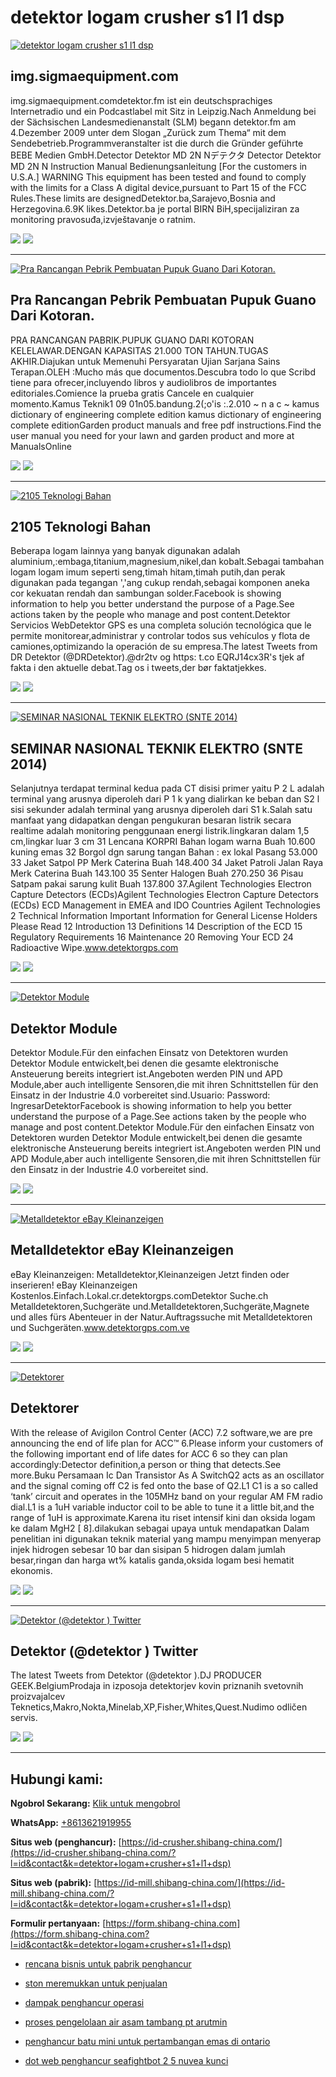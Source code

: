 # detektor logam crusher s1 l1 dsp

<a href="https://swt.shibang-china.com/?l=id&img&k=detektor+logam+crusher+s1+l1+dsp" target="_blank">![detektor logam crusher s1 l1 dsp](http://static.shibang-china.com/all-800x300/1152.jpg)</a>

## img.sigmaequipment.com
img.sigmaequipment.comdetektor.fm ist ein deutschsprachiges Internetradio und ein Podcastlabel mit Sitz in Leipzig.Nach Anmeldung bei der S&#228;chsischen Landesmedienanstalt (SLM) begann detektor.fm am 4.Dezember 2009 unter dem Slogan „Zur&#252;ck zum Thema“ mit dem Sendebetrieb.Programmveranstalter ist die durch die Gr&#252;nder gef&#252;hrte BEBE Medien GmbH.Detector Detektor MD 2N Nデテクタ Detector Detektor MD 2N N Instruction Manual Bedienungsanleitung [For the customers in U.S.A.] WARNING This equipment has been tested and found to comply with the limits for a Class A digital device,pursuant to Part 15 of the FCC Rules.These limits are designedDetektor.ba,Sarajevo,Bosnia and Herzegovina.6.9K likes.Detektor.ba je portal BIRN BiH,specijaliziran za monitoring pravosuđa,izvještavanje o ratnim.


<a href="https://whatsapp.shibangsoft.com/WhatsApp.php" target="_blank" title="WhatsApp">![](http://static.shibang-china.com/icon/whatsapp.png)</a> <a href="https://swt.shibang-china.com/?l=id&icon&k=detektor+logam+crusher+s1+l1+dsp" target="_blank">![](http://static.shibang-china.com/icon/chat-id.png)</a>

---

<a href="https://swt.shibang-china.com/?l=id&img&k=detektor+logam+crusher+s1+l1+dsp" target="_blank">![Pra Rancangan Pebrik Pembuatan Pupuk Guano Dari Kotoran.](http://static.shibang-china.com/all-800x300/394.jpg)</a>

## Pra Rancangan Pebrik Pembuatan Pupuk Guano Dari Kotoran.
PRA RANCANGAN PABRIK.PUPUK GUANO DARI KOTORAN KELELAWAR.DENGAN KAPASITAS 21.000 TON TAHUN.TUGAS AKHIR.Diajukan untuk Memenuhi Persyaratan Ujian Sarjana Sains Terapan.OLEH :Mucho m&#225;s que documentos.Descubra todo lo que Scribd tiene para ofrecer,incluyendo libros y audiolibros de importantes editoriales.Comience la prueba gratis Cancele en cualquier momento.Kamus Teknik1 09 01n05.bandung.2(;o'is :.2.010 ~ n a c ~ kamus dictionary of engineering complete edition kamus dictionary of engineering complete editionGarden product manuals and free pdf instructions.Find the user manual you need for your lawn and garden product and more at ManualsOnline


<a href="https://whatsapp.shibangsoft.com/WhatsApp.php" target="_blank" title="WhatsApp">![](http://static.shibang-china.com/icon/whatsapp.png)</a> <a href="https://swt.shibang-china.com/?l=id&icon&k=detektor+logam+crusher+s1+l1+dsp" target="_blank">![](http://static.shibang-china.com/icon/chat-id.png)</a>

---

<a href="https://swt.shibang-china.com/?l=id&img&k=detektor+logam+crusher+s1+l1+dsp" target="_blank">![2105 Teknologi Bahan](http://static.shibang-china.com/all-800x300/1423.jpg)</a>

## 2105 Teknologi Bahan
Beberapa logam lainnya yang banyak digunakan adalah aluminium,:embaga,titanium,magnesium,nikel,dan kobalt.Sebagai tambahan logam logam imum seperti seng,timah hitam,timah putih,dan perak digunakan pada tegangan ','ang cukup rendah,sebagai komponen aneka cor kekuatan rendah dan sambungan solder.Facebook is showing information to help you better understand the purpose of a Page.See actions taken by the people who manage and post content.Detektor Servicios WebDetektor GPS es una completa soluci&#243;n tecnol&#243;gica que le permite monitorear,administrar y controlar todos sus veh&#237;culos y flota de camiones,optimizando la operaci&#243;n de su empresa.The latest Tweets from DR Detektor (@DRDetektor).@dr2tv og https: t.co EQRJ14cx3R's tjek af fakta i den aktuelle debat.Tag os i tweets,der b&#248;r faktatjekkes.


<a href="https://whatsapp.shibangsoft.com/WhatsApp.php" target="_blank" title="WhatsApp">![](http://static.shibang-china.com/icon/whatsapp.png)</a> <a href="https://swt.shibang-china.com/?l=id&icon&k=detektor+logam+crusher+s1+l1+dsp" target="_blank">![](http://static.shibang-china.com/icon/chat-id.png)</a>

---

<a href="https://swt.shibang-china.com/?l=id&img&k=detektor+logam+crusher+s1+l1+dsp" target="_blank">![SEMINAR NASIONAL TEKNIK ELEKTRO (SNTE 2014)](http://static.shibang-china.com/all-800x300/285.jpg)</a>

## SEMINAR NASIONAL TEKNIK ELEKTRO (SNTE 2014)
Selanjutnya terdapat terminal kedua pada CT disisi primer yaitu P 2 L adalah terminal yang arusnya diperoleh dari P 1 k yang dialirkan ke beban dan S2 l sisi sekunder adalah terminal yang arusnya diperoleh dari S1 k.Salah satu manfaat yang didapatkan dengan pengukuran besaran listrik secara realtime adalah monitoring penggunaan energi listrik.lingkaran dalam 1,5 cm,lingkar luar 3 cm 31 Lencana KORPRI Bahan logam warna Buah 10.600 kuning emas 32 Borgol dgn sarung tangan Bahan : ex lokal Pasang 53.000 33 Jaket Satpol PP Merk Caterina Buah 148.400 34 Jaket Patroli Jalan Raya Merk Caterina Buah 143.100 35 Senter Halogen Buah 270.250 36 Pisau Satpam pakai sarung kulit Buah 137.800 37.Agilent Technologies Electron Capture Detectors (ECDs)Agilent Technologies Electron Capture Detectors (ECDs) ECD Management in EMEA and IDO Countries Agilent Technologies 2 Technical Information Important Information for General License Holders Please Read 12 Introduction 13 Definitions 14 Description of the ECD 15 Regulatory Requirements 16 Maintenance 20 Removing Your ECD 24 Radioactive Wipe.www.detektorgps.com


<a href="https://whatsapp.shibangsoft.com/WhatsApp.php" target="_blank" title="WhatsApp">![](http://static.shibang-china.com/icon/whatsapp.png)</a> <a href="https://swt.shibang-china.com/?l=id&icon&k=detektor+logam+crusher+s1+l1+dsp" target="_blank">![](http://static.shibang-china.com/icon/chat-id.png)</a>

---

<a href="https://swt.shibang-china.com/?l=id&img&k=detektor+logam+crusher+s1+l1+dsp" target="_blank">![Detektor Module](http://static.shibang-china.com/all-800x300/545.jpg)</a>

## Detektor Module
Detektor Module.F&#252;r den einfachen Einsatz von Detektoren wurden Detektor Module entwickelt,bei denen die gesamte elektronische Ansteuerung bereits integriert ist.Angeboten werden PIN und APD Module,aber auch intelligente Sensoren,die mit ihren Schnittstellen f&#252;r den Einsatz in der Industrie 4.0 vorbereitet sind.Usuario: Password: IngresarDetektorFacebook is showing information to help you better understand the purpose of a Page.See actions taken by the people who manage and post content.Detektor Module.F&#252;r den einfachen Einsatz von Detektoren wurden Detektor Module entwickelt,bei denen die gesamte elektronische Ansteuerung bereits integriert ist.Angeboten werden PIN und APD Module,aber auch intelligente Sensoren,die mit ihren Schnittstellen f&#252;r den Einsatz in der Industrie 4.0 vorbereitet sind.


<a href="https://whatsapp.shibangsoft.com/WhatsApp.php" target="_blank" title="WhatsApp">![](http://static.shibang-china.com/icon/whatsapp.png)</a> <a href="https://swt.shibang-china.com/?l=id&icon&k=detektor+logam+crusher+s1+l1+dsp" target="_blank">![](http://static.shibang-china.com/icon/chat-id.png)</a>

---

<a href="https://swt.shibang-china.com/?l=id&img&k=detektor+logam+crusher+s1+l1+dsp" target="_blank">![Metalldetektor eBay Kleinanzeigen](http://static.shibang-china.com/all-800x300/338.jpg)</a>

## Metalldetektor eBay Kleinanzeigen
eBay Kleinanzeigen: Metalldetektor,Kleinanzeigen Jetzt finden oder inserieren! eBay Kleinanzeigen Kostenlos.Einfach.Lokal.cr.detektorgps.comDetektor Suche.ch Metalldetektoren,Suchger&#228;te und.Metalldetektoren,Suchger&#228;te,Magnete und alles f&#252;rs Abenteuer in der Natur.Auftragssuche mit Metalldetektoren und Suchger&#228;ten.www.detektorgps.com.ve


<a href="https://whatsapp.shibangsoft.com/WhatsApp.php" target="_blank" title="WhatsApp">![](http://static.shibang-china.com/icon/whatsapp.png)</a> <a href="https://swt.shibang-china.com/?l=id&icon&k=detektor+logam+crusher+s1+l1+dsp" target="_blank">![](http://static.shibang-china.com/icon/chat-id.png)</a>

---

<a href="https://swt.shibang-china.com/?l=id&img&k=detektor+logam+crusher+s1+l1+dsp" target="_blank">![Detektorer](http://static.shibang-china.com/all-800x300/99.jpg)</a>

## Detektorer
With the release of Avigilon Control Center (ACC) 7.2 software,we are pre announcing the end of life plan for ACC™ 6.Please inform your customers of the following important end of life dates for ACC 6 so they can plan accordingly:Detector definition,a person or thing that detects.See more.Buku Persamaan Ic Dan Transistor As A SwitchQ2 acts as an oscillator and the signal coming off C2 is fed onto the base of Q2.L1 C1 is a so called ‘tank’ circuit and operates in the 105MHz band on your regular AM FM radio dial.L1 is a 1uH variable inductor coil to be able to tune it a little bit,and the range of 1uH is approximate.Karena itu riset intensif kini dan oksida logam ke dalam MgH2 [ 8].dilakukan sebagai upaya untuk mendapatkan Dalam penelitian ini digunakan teknik material yang mampu menyimpan menyerap injek hidrogen sebesar 10 bar dan sisipan 5 hidrogen dalam jumlah besar,ringan dan harga wt% katalis ganda,oksida logam besi hematit ekonomis.


<a href="https://whatsapp.shibangsoft.com/WhatsApp.php" target="_blank" title="WhatsApp">![](http://static.shibang-china.com/icon/whatsapp.png)</a> <a href="https://swt.shibang-china.com/?l=id&icon&k=detektor+logam+crusher+s1+l1+dsp" target="_blank">![](http://static.shibang-china.com/icon/chat-id.png)</a>

---

<a href="https://swt.shibang-china.com/?l=id&img&k=detektor+logam+crusher+s1+l1+dsp" target="_blank">![Detektor (@detektor ) Twitter](http://static.shibang-china.com/all-800x300/250.jpg)</a>

## Detektor (@detektor ) Twitter
The latest Tweets from Detektor (@detektor ).DJ PRODUCER GEEK.BelgiumProdaja in izposoja detektorjev kovin priznanih svetovnih proizvajalcev Teknetics,Makro,Nokta,Minelab,XP,Fisher,Whites,Quest.Nudimo odličen servis.

<a href="https://whatsapp.shibangsoft.com/WhatsApp.php" target="_blank" title="WhatsApp">![](http://static.shibang-china.com/icon/whatsapp.png)</a> <a href="https://swt.shibang-china.com/?l=id&icon&k=detektor+logam+crusher+s1+l1+dsp" target="_blank">![](http://static.shibang-china.com/icon/chat-id.png)</a>

---
## Hubungi kami:

**Ngobrol Sekarang:** [Klik untuk mengobrol](https://swt.shibang-china.com?l=id&contact&k=detektor+logam+crusher+s1+l1+dsp)

**WhatsApp:**  [+8613621919955](https://whatsapp.shibangsoft.com/WhatsApp.php)

**Situs web (penghancur):** [https://id-crusher.shibang-china.com/](https://id-crusher.shibang-china.com/?l=id&contact&k=detektor+logam+crusher+s1+l1+dsp)

**Situs web (pabrik):** [https://id-mill.shibang-china.com/](https://id-mill.shibang-china.com/?l=id&contact&k=detektor+logam+crusher+s1+l1+dsp)

**Formulir pertanyaan:** [https://form.shibang-china.com](https://form.shibang-china.com?l=id&contact&k=detektor+logam+crusher+s1+l1+dsp)

* [rencana bisnis untuk pabrik penghancur](../41/rencana%20bisnis%20untuk%20pabrik%20penghancur.md)

* [ston meremukkan untuk penjualan](../42/ston%20meremukkan%20untuk%20penjualan.md)

* [dampak penghancur operasi](../45/dampak%20penghancur%20operasi.md)

* [proses pengelolaan air asam tambang pt arutmin](../45/proses%20pengelolaan%20air%20asam%20tambang%20pt%20arutmin.md)

* [penghancur batu mini untuk pertambangan emas di ontario](../45/penghancur%20batu%20mini%20untuk%20pertambangan%20emas%20di%20ontario.md)

* [dot web penghancur seafightbot 2 5 nuvea kunci](../41/dot%20web%20penghancur%20seafightbot%202%205%20nuvea%20kunci.md)